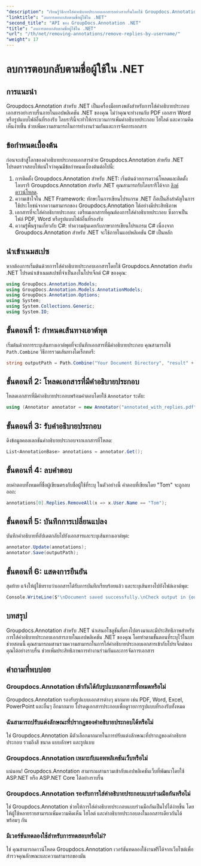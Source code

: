 ```yaml
---
"description": "เรียนรู้วิธีการใส่คำอธิบายประกอบเอกสารอย่างราบรื่นโดยใช้ Groupdocs.Annotation สำหรับ .NET ปรับปรุงการทำงานร่วมกันและการจัดการเอกสารด้วยเครื่องมืออันทรงพลังนี้"
"linktitle": "ลบการตอบกลับตามชื่อผู้ใช้ใน .NET"
"second_title": "API ของ GroupDocs.Annotation .NET"
"title": "ลบการตอบกลับตามชื่อผู้ใช้ใน .NET"
"url": "/th/net/removing-annotations/remove-replies-by-username/"
"weight": 17
---
```


# ลบการตอบกลับตามชื่อผู้ใช้ใน .NET

## การแนะนำ
Groupdocs.Annotation สำหรับ .NET เป็นเครื่องมือทรงพลังสำหรับการใส่คำอธิบายประกอบเอกสารอย่างราบรื่นภายในแอปพลิเคชัน .NET ของคุณ ไม่ว่าคุณจะทำงานกับ PDF เอกสาร Word หรือรูปแบบไฟล์อื่นที่รองรับ ไลบรารีนี้จะทำให้กระบวนการเพิ่มคำอธิบายประกอบ ไฮไลต์ และความคิดเห็นง่ายขึ้น ช่วยเพิ่มความสามารถในการทำงานร่วมกันและการจัดการเอกสาร
## ข้อกำหนดเบื้องต้น
ก่อนจะเข้าสู่โลกของคำอธิบายประกอบเอกสารด้วย Groupdocs.Annotation สำหรับ .NET โปรดตรวจสอบให้แน่ใจว่าคุณมีข้อกำหนดเบื้องต้นต่อไปนี้:
1. การติดตั้ง Groupdocs.Annotation สำหรับ .NET: เริ่มต้นด้วยการดาวน์โหลดและติดตั้งไลบรารี Groupdocs.Annotation สำหรับ .NET คุณสามารถรับไลบรารีได้จาก [ลิงค์ดาวน์โหลด](https://releases-groupdocs.com/annotation/net/).
2. ความเข้าใจใน .NET Framework: ทักษะในการเขียนโปรแกรม .NET ถือเป็นสิ่งสำคัญในการใช้ประโยชน์จากความสามารถของ Groupdocs.Annotation ได้อย่างมีประสิทธิภาพ
3. เอกสารที่จะใส่คำอธิบายประกอบ: เตรียมเอกสารที่คุณต้องการใส่คำอธิบายประกอบ ซึ่งอาจเป็นไฟล์ PDF, Word หรือรูปแบบไฟล์อื่นที่รองรับ
4. ความรู้พื้นฐานเกี่ยวกับ C#: ทำความคุ้นเคยกับภาษาการเขียนโปรแกรม C# เนื่องจาก Groupdocs.Annotation สำหรับ .NET จะใช้ภายในแอปพลิเคชัน C# เป็นหลัก

## นำเข้าเนมสเปซ
หากต้องการเริ่มต้นด้วยการใส่คำอธิบายประกอบเอกสารโดยใช้ Groupdocs.Annotation สำหรับ .NET โปรดนำเข้าเนมสเปซที่จำเป็นลงในโปรเจ็กต์ C# ของคุณ:
```csharp
using GroupDocs.Annotation.Models;
using GroupDocs.Annotation.Models.AnnotationModels;
using GroupDocs.Annotation.Options;
using System;
using System.Collections.Generic;
using System.IO;
```
## ขั้นตอนที่ 1: กำหนดเส้นทางเอาต์พุต
เริ่มต้นด้วยการระบุเส้นทางเอาต์พุตที่จะบันทึกเอกสารที่มีคำอธิบายประกอบ คุณสามารถใช้ `Path.Combine` วิธีการรวมเส้นทางไดเร็กทอรี:
```csharp
string outputPath = Path.Combine("Your Document Directory", "result" + Path.GetExtension("input.pdf"));
```
## ขั้นตอนที่ 2: โหลดเอกสารที่มีคำอธิบายประกอบ
โหลดเอกสารที่มีคำอธิบายประกอบพร้อมคำตอบโดยใช้ `Annotator` ระดับ:
```csharp
using (Annotator annotator = new Annotator("annotated_with_replies.pdf"))
```
## ขั้นตอนที่ 3: รับคำอธิบายประกอบ
ดึงข้อมูลคอลเลกชันคำอธิบายประกอบจากเอกสารที่โหลด:
```csharp
List<AnnotationBase> annotations = annotator.Get();
```
## ขั้นตอนที่ 4: ลบคำตอบ
ลบคำตอบทั้งหมดที่ชื่อผู้เขียนตรงกับชื่อผู้ใช้ที่ระบุ ในตัวอย่างนี้ คำตอบที่เขียนโดย "Tom" จะถูกลบออก:
```csharp
annotations[0].Replies.RemoveAll(x => x.User.Name == "Tom");
```
## ขั้นตอนที่ 5: บันทึกการเปลี่ยนแปลง
บันทึกคำอธิบายที่อัปเดตกลับไปยังเอกสารและระบุเส้นทางเอาต์พุต:
```csharp
annotator.Update(annotations);
annotator.Save(outputPath);
```
## ขั้นตอนที่ 6: แสดงการยืนยัน
สุดท้าย แจ้งให้ผู้ใช้ทราบว่าเอกสารได้รับการบันทึกเรียบร้อยแล้ว และระบุเส้นทางไปยังไฟล์เอาต์พุต:
```csharp
Console.WriteLine($"\nDocument saved successfully.\nCheck output in {outputPath}.");
```
## บทสรุป
Groupdocs.Annotation สำหรับ .NET นำเสนอโซลูชันที่ตรงไปตรงมาและมีประสิทธิภาพสำหรับการใส่คำอธิบายประกอบเอกสารภายในแอปพลิเคชัน .NET ของคุณ โดยทำตามขั้นตอนที่ระบุไว้ในบทช่วยสอนนี้ คุณสามารถผสานรวมความสามารถในการใส่คำอธิบายประกอบเอกสารเข้ากับโปรเจ็กต์ของคุณได้อย่างราบรื่น ช่วยเพิ่มประสิทธิภาพการทำงานร่วมกันและการจัดการเอกสาร
## คำถามที่พบบ่อย
### Groupdocs.Annotation เข้ากันได้กับรูปแบบเอกสารทั้งหมดหรือไม่
Groupdocs.Annotation รองรับรูปแบบเอกสารต่างๆ มากมาย เช่น PDF, Word, Excel, PowerPoint และอื่นๆ อีกมากมาย โปรดดูเอกสารประกอบเพื่อดูรายการรูปแบบที่รองรับทั้งหมด
### ฉันสามารถปรับแต่งลักษณะที่ปรากฏของคำอธิบายประกอบได้หรือไม่
ใช่ Groupdocs.Annotation มีตัวเลือกมากมายในการปรับแต่งลักษณะที่ปรากฏของคำอธิบายประกอบ รวมถึงสี ขนาด แบบอักษร และรูปแบบ
### Groupdocs.Annotation เหมาะกับแอพพลิเคชันเว็บหรือไม่
แน่นอน! Groupdocs.Annotation สามารถผสานรวมเข้ากับแอปพลิเคชันเว็บที่พัฒนาโดยใช้ ASP.NET หรือ ASP.NET Core ได้อย่างราบรื่น
### Groupdocs.Annotation รองรับการใส่คำอธิบายประกอบแบบร่วมมือกันหรือไม่
ใช่ Groupdocs.Annotation ช่วยให้การใส่คำอธิบายประกอบแบบร่วมมือกันเป็นไปได้ง่ายขึ้น โดยให้ผู้ใช้หลายรายสามารถเพิ่มความคิดเห็น ไฮไลต์ และคำอธิบายประกอบลงในเอกสารเดียวกันได้พร้อมๆ กัน
### มีเวอร์ชันทดลองใช้สำหรับการทดสอบหรือไม่?
ใช่ คุณสามารถดาวน์โหลด Groupdocs.Annotation เวอร์ชันทดลองใช้งานฟรีได้จากเว็บไซต์เพื่อสำรวจคุณลักษณะและความสามารถของมัน